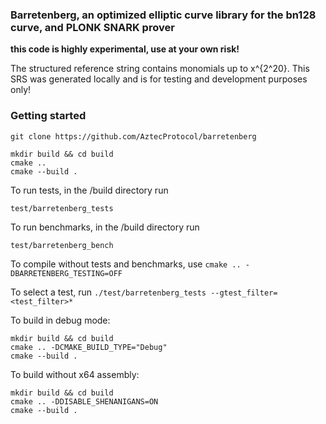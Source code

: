 ### Barretenberg, an optimized elliptic curve library for the bn128 curve, and PLONK SNARK prover

**this code is highly experimental, use at your own risk!**

The structured reference string contains monomials up to x^{2^20}. This SRS was generated locally and is for testing and development purposes only!

### Getting started

```
git clone https://github.com/AztecProtocol/barretenberg

mkdir build && cd build
cmake ..
cmake --build .
```

To run tests, in the /build directory run

```
test/barretenberg_tests
```

To run benchmarks, in the /build directory run

```
test/barretenberg_bench
```

To compile without tests and benchmarks, use `cmake .. -DBARRETENBERG_TESTING=OFF`

To select a test, run `./test/barretenberg_tests --gtest_filter=<test_filter>*`

To build in debug mode:

```
mkdir build && cd build
cmake .. -DCMAKE_BUILD_TYPE="Debug"
cmake --build .
```

To build without x64 assembly:

```
mkdir build && cd build
cmake .. -DDISABLE_SHENANIGANS=ON
cmake --build .
```

